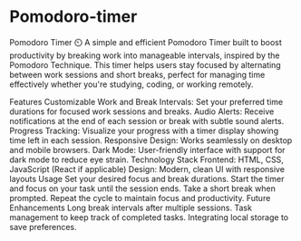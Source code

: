 # Pomodoro-timer
Pomodoro Timer ⏲️
A simple and efficient Pomodoro Timer built to boost productivity by breaking work into manageable intervals, inspired by the Pomodoro Technique. This timer helps users stay focused by alternating between work sessions and short breaks, perfect for managing time effectively whether you're studying, coding, or working remotely.

Features
Customizable Work and Break Intervals: Set your preferred time durations for focused work sessions and breaks.
Audio Alerts: Receive notifications at the end of each session or break with subtle sound alerts.
Progress Tracking: Visualize your progress with a timer display showing time left in each session.
Responsive Design: Works seamlessly on desktop and mobile browsers.
Dark Mode: User-friendly interface with support for dark mode to reduce eye strain.
Technology Stack
Frontend: HTML, CSS, JavaScript (React if applicable)
Design: Modern, clean UI with responsive layouts
Usage
Set your desired focus and break durations.
Start the timer and focus on your task until the session ends.
Take a short break when prompted.
Repeat the cycle to maintain focus and productivity.
Future Enhancements
Long break intervals after multiple sessions.
Task management to keep track of completed tasks.
Integrating local storage to save preferences.
